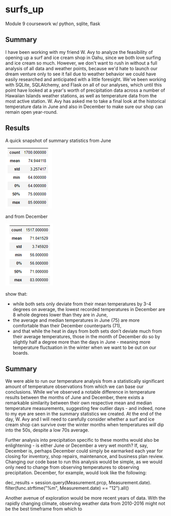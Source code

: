 # surfs_up
Module 9 coursework w/ python, sqlite, flask


## Summary

I have been working with my friend W. Avy to analyze the feasibility of opening up a surf and ice cream shop in Oahu, since we both love surfing and ice cream so much. However, we don't want to rush in without a full analysis of all data and weather points, because we'd hate to launch our dream venture only to see it fail due to weather behavior we could have easily researched and anticipated with a little foresight. We've been working with SQLite, SQLAlchemy, and Flask on all of our analyses, which until this point have looked at a year's worth of precipitation data across a number of Hawaiian Islands weather stations, as well as temperature data from the most active station. W. Avy has asked me to take a final look at the historical temperature data in June and also in December to make sure our shop can remain open year-round. 


## Results

A quick snapshot of summary statistics from June

![](/Resources/june_results.PNG)

and from December

![](/Resources/december_results.PNG)

show that: 
- while both sets only deviate from their mean temperatures by 3-4 degrees on average, the lowest recorded temperatures in December are 8 whole degrees lower than they are in June,
- the average and median temperatures in June (75) are more comfortable than their December counterparts (71),
- and that while the heat in days from both sets don't deviate much from their average temperatures, those in the month of December do so by slightly half a degree more than the days in June - meaning more temperature fluctuation in the winter when we want to be out on our boards. 

## Summary

We were able to run our temperature analysis from a statistically significant amount of temperature observations from which we can base our conclusions. While we've observed a notable difference in temperature results between the months of June and December, there exists a remarkable similarity between their own respective mean and median temperature measurements, suggesting few outlier days - and indeed, none to my eye are seen in the summary statistics we created. At the end of the day, W. Avy and I will need to carefully consider whether a surf and ice cream shop can survive over the winter months when temperatures *will* dip into the 50s, despite a low 70s average.

Further analysis into precipitation specific to these months would also be enlightening - is either June or December a very wet month? If, say, December is, perhaps December could simply be earmarked each year for closing for inventory, shop repairs, maintenance, and business plan review. Changing our code base to run this analysis would be simple, as we would only need to change from observing temperatures to observing precipitation. December, for example, would look like the following:

dec_results = session.query(Measurement.prcp, Measurement.date).\
filter(func.strftime("%m", Measurement.date) == "12").all()

Another avenue of exploration would be more recent years of data. With the rapidly changing climate, observing weather data from 2010-2016 might not be the best timeframe from which to 
